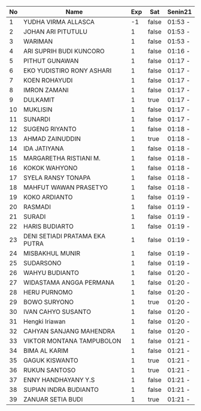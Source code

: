 | No | Name | Exp | Sat | Senin21 |
|-----|-----|-----|-----|-----|
| 1 | YUDHA VIRMA ALLASCA | -1 | false | 01:53 - |
| 2 | JOHAN ARI PITUTULU | 1 | false | 01:53 - |
| 3 | WARIMAN | 1 | false | 01:53 - |
| 4 | ARI SUPRIH BUDI KUNCORO | 1 | false | 01:16 - |
| 5 | PITHUT GUNAWAN | 1 | false | 01:17 - |
| 6 | EKO YUDISTIRO RONY ASHARI | 1 | false | 01:17 - |
| 7 | KOEN ROHAYUDI | 1 | false | 01:17 - |
| 8 | IMRON ZAMANI | 1 | false | 01:17 - |
| 9 | DULKAMIT | 1 | true | 01:17 - |
| 10 | MUKLISIN | 1 | false | 01:17 - |
| 11 | SUNARDI | 1 | false | 01:17 - |
| 12 | SUGENG RIYANTO | 1 | false | 01:18 - |
| 13 | AHMAD ZAINUDDIN | 1 | true | 01:18 - |
| 14 | IDA JATIYANA | 1 | false | 01:18 - |
| 15 | MARGARETHA RISTIANI M. | 1 | false | 01:18 - |
| 16 | KOKOK WAHYONO | 1 | false | 01:18 - |
| 17 | SYELA RANSY TONAPA | 1 | false | 01:18 - |
| 18 | MAHFUT WAWAN PRASETYO | 1 | false | 01:18 - |
| 19 | KOKO ARDIANTO | 1 | false | 01:19 - |
| 20 | RASMADI | 1 | false | 01:19 - |
| 21 | SURADI | 1 | false | 01:19 - |
| 22 | HARIS BUDIARTO | 1 | false | 01:19 - |
| 23 | DENI SETIADI PRATAMA EKA PUTRA | 1 | false | 01:19 - |
| 24 | MISBAKHUL MUNIR | 1 | false | 01:19 - |
| 25 | SUDARSONO | 1 | false | 01:19 - |
| 26 | WAHYU BUDIANTO | 1 | false | 01:20 - |
| 27 | WIDASTAMA ANGGA PERMANA | 1 | false | 01:20 - |
| 28 | HERU PURNOMO | 1 | false | 01:20 - |
| 29 | BOWO SURYONO | 1 | true | 01:20 - |
| 30 | IVAN CAHYO SUSANTO | 1 | false | 01:20 - |
| 31 | Hengki Iriawan | 1 | false | 01:20 - |
| 32 | CAHYAN SANJANG MAHENDRA | 1 | false | 01:20 - |
| 33 | VIKTOR MONTANA TAMPUBOLON | 1 | false | 01:21 - |
| 34 | BIMA AL KARIM | 1 | false | 01:21 - |
| 35 | GAGUK KISWANTO | 1 | true | 01:21 - |
| 36 | RUKUN SANTOSO | 1 | true | 01:21 - |
| 37 | ENNY HANDHAYANY Y.S | 1 | false | 01:21 - |
| 38 | SUPIAN INDRA BUDIANTO | 1 | false | 01:21 - |
| 39 | ZANUAR SETIA BUDI | 1 | true | 01:21 - |

